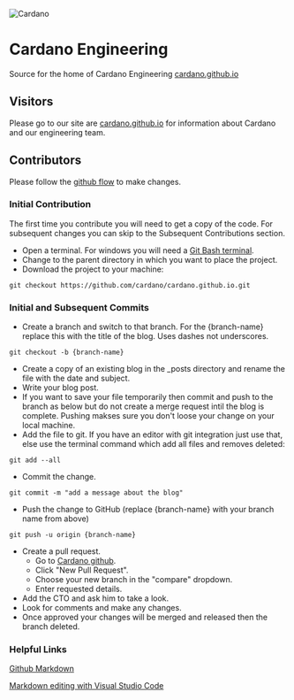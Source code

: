 ![Cardano](http://cardano.github.io/cardano.github.io/assets/images/cardano_logo.svg)

# Cardano Engineering
Source for the home of Cardano Engineering [cardano.github.io](https://cardano.github.io)

## Visitors
Please go to our site are [cardano.github.io](https://cardano.github.io) for information about Cardano and our engineering team.

## Contributors
Please follow the [github flow](https://guides.github.com/introduction/flow/) to make changes.
### Initial Contribution
The first time you contribute you will need to get a copy of the code.  For subsequent changes you can skip to the Subsequent Contributions section.
* Open a terminal.  For windows you will need a [Git Bash terminal](https://git-scm.com/).
* Change to the parent directory in which you want to place the project.
* Download the project to your machine:
```shell
git checkout https://github.com/cardano/cardano.github.io.git
```
### Initial and Subsequent Commits
* Create a branch and switch to that branch.   For the {branch-name} replace this with the title of the blog.  Uses dashes not underscores.
```shell
git checkout -b {branch-name}
```
* Create a copy of an existing blog in the \_posts directory and rename the file with the date and subject.
* Write your blog post. 
* If you want to save your file temporarily then commit and push to the branch as below but do not create a merge request intil the blog is complete.  Pushing makses sure you don't loose your change on your local machine.
* Add the file to git.  If you have an editor with git integration just use that, else use the terminal command which add all files and removes deleted:
```shell
git add --all
```
* Commit the change.
```shell
git commit -m "add a message about the blog"
```
* Push the change to GitHub (replace {branch-name} with your branch name from above)
```shell
git push -u origin {branch-name}
```
* Create a pull request.
  * Go to [Cardano github](https://github.com/cardano/cardano.github.io).
  * Click "New Pull Request".
  * Choose your new branch in the "compare" dropdown.
  * Enter requested details.
* Add the CTO and ask him to take a look.
* Look for comments and make any changes.
* Once approved your changes will be merged and released then the branch deleted.

### Helpful Links
[Github Markdown](https://help.github.com/categories/writing-on-github/)

[Markdown editing with Visual Studio Code](https://code.visualstudio.com/Docs/languages/markdown)
